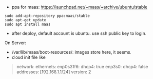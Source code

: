 
* ppa for maas: https://launchpad.net/~maas/+archive/ubuntu/stable
```
sudo add-apt-repository ppa:maas/stable
sudo apt-get update
sudo apt install maas
```

* after deploy, default account is ubuntu. use ssh public key to login.


On Server:
* /var/lib/maas/boot-resources/: images store here, it seems.
* cloud init file like

>network:
>    ethernets:
>        enp0s31f6:
>            dhcp4: true
>        enp3s0:
>            dhcp4: false
>            addresses: [192.168.1.1/24]
>    version: 2

